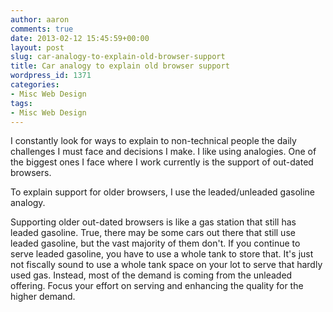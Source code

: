 ```yaml
---
author: aaron
comments: true
date: 2013-02-12 15:45:59+00:00
layout: post
slug: car-analogy-to-explain-old-browser-support
title: Car analogy to explain old browser support
wordpress_id: 1371
categories:
- Misc Web Design
tags:
- Misc Web Design
---
```


I constantly look for ways to explain to non-technical people the daily challenges I must face and decisions I make.  I like using analogies.  One of the biggest ones I face where I work currently is the support of out-dated browsers. 

To explain support for older browsers, I use the leaded/unleaded gasoline analogy.

Supporting older out-dated browsers is like a gas station that still has leaded gasoline.  True, there may be some cars out there that still use leaded gasoline, but the vast majority of them don't.  If you continue to serve leaded gasoline, you have to use a whole tank to store that.  It's just not fiscally sound to use a whole tank space on your lot to serve that hardly used gas.  Instead, most of the demand is coming from the unleaded offering.  Focus your effort on serving and enhancing the quality for the higher demand.


